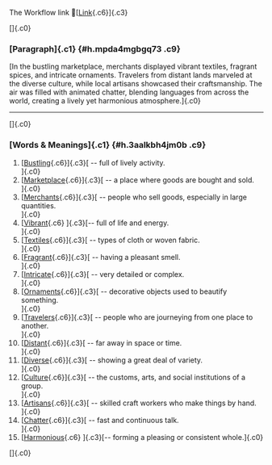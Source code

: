 The Workflow link
👏[[Link](https://www.google.com/url?q=http://www.google.com&sa=D&source=editors&ust=1756568335885974&usg=AOvVaw26nFrhVctDMfxIxV0nkhU8){.c6}]{.c3}

[]{.c0}

### [Paragraph]{.c1} {#h.mpda4mgbgq73 .c9}

[In the bustling marketplace, merchants displayed vibrant textiles,
fragrant spices, and intricate ornaments. Travelers from distant lands
marveled at the diverse culture, while local artisans showcased their
craftsmanship. The air was filled with animated chatter, blending
languages from across the world, creating a lively yet harmonious
atmosphere.]{.c0}

------------------------------------------------------------------------

[]{.c0}

### [Words & Meanings]{.c1} {#h.3aalkbh4jm0b .c9}

1.  [[Bustling](https://www.google.com/url?q=http://www.google.com&sa=D&source=editors&ust=1756568335886596&usg=AOvVaw3UaZ6R4jZ3jPWS-N_Kt8P1){.c6}]{.c3}[ --
    full of lively activity.\
    ]{.c0}
2.  [[Marketplace](https://www.google.com/url?q=http://www.google.com&sa=D&source=editors&ust=1756568335886714&usg=AOvVaw0sOaNnCbwutOs5eq8WrV2N){.c6}]{.c3}[ --
    a place where goods are bought and sold.\
    ]{.c0}
3.  [[Merchants](https://www.google.com/url?q=http://www.google.com&sa=D&source=editors&ust=1756568335886819&usg=AOvVaw1PJjdqvJi66zJiq25oAHyB){.c6}]{.c3}[ --
    people who sell goods, especially in large quantities.\
    ]{.c0}
4.  [[Vibrant](https://www.google.com/url?q=http://www.google.com&sa=D&source=editors&ust=1756568335886942&usg=AOvVaw2pwoWNEYjkkPCQvdMdwiFp){.c6}
    ]{.c3}[-- full of life and energy.\
    ]{.c0}
5.  [[Textiles](https://www.google.com/url?q=http://www.google.com&sa=D&source=editors&ust=1756568335887027&usg=AOvVaw39A1txS7Nqd6kdWQ7CyOs5){.c6}]{.c3}[ --
    types of cloth or woven fabric.\
    ]{.c0}
6.  [[Fragrant](https://www.google.com/url?q=http://www.google.com&sa=D&source=editors&ust=1756568335887122&usg=AOvVaw27_5gq2rJnMKVDVOTn9lCe){.c6}]{.c3}[ --
    having a pleasant smell.\
    ]{.c0}
7.  [[Intricate](https://www.google.com/url?q=http://www.google.com&sa=D&source=editors&ust=1756568335887216&usg=AOvVaw2hmu8WgUorvI-88pyh4ogg){.c6}]{.c3}[ --
    very detailed or complex.\
    ]{.c0}
8.  [[Ornaments](https://www.google.com/url?q=http://www.google.com&sa=D&source=editors&ust=1756568335887303&usg=AOvVaw3JMXh6vofwWl1xP9IivZhx){.c6}]{.c3}[ --
    decorative objects used to beautify something.\
    ]{.c0}
9.  [[Travelers](https://www.google.com/url?q=http://www.google.com&sa=D&source=editors&ust=1756568335887410&usg=AOvVaw2c5ab2YNPUETi-AA87vFth){.c6}]{.c3}[ --
    people who are journeying from one place to another.\
    ]{.c0}
10. [[Distant](https://www.google.com/url?q=http://www.google.com&sa=D&source=editors&ust=1756568335887524&usg=AOvVaw2UVCynOtPiTEIzCCLrhq_U){.c6}]{.c3}[ --
    far away in space or time.\
    ]{.c0}
11. [[Diverse](https://www.google.com/url?q=http://www.google.com&sa=D&source=editors&ust=1756568335887613&usg=AOvVaw1gQwURlzEUUeIjBNRsPZW6){.c6}]{.c3}[ --
    showing a great deal of variety.\
    ]{.c0}
12. [[Culture](https://www.google.com/url?q=http://www.google.com&sa=D&source=editors&ust=1756568335887709&usg=AOvVaw2pTS6sSCD4KZ1w2zZbouui){.c6}]{.c3}[ --
    the customs, arts, and social institutions of a group.\
    ]{.c0}
13. [[Artisans](https://www.google.com/url?q=http://www.google.com&sa=D&source=editors&ust=1756568335887818&usg=AOvVaw0Zs90O3jT7pRBpz_JLMy5X){.c6}]{.c3}[ --
    skilled craft workers who make things by hand.\
    ]{.c0}
14. [[Chatter](https://www.google.com/url?q=http://www.google.com&sa=D&source=editors&ust=1756568335887931&usg=AOvVaw0ZpUfVVNvQbTS5QpatqE8e){.c6}]{.c3}[ --
    fast and continuous talk.\
    ]{.c0}
15. [[Harmonious](https://www.google.com/url?q=http://www.google.com&sa=D&source=editors&ust=1756568335888025&usg=AOvVaw1-DMPEn7rqHfnG9R83QiL3){.c6}
    ]{.c3}[-- forming a pleasing or consistent whole.]{.c0}

[]{.c0}
